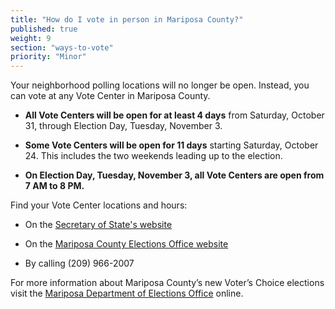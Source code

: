 ```yaml
---
title: "How do I vote in person in Mariposa County?"
published: true
weight: 9
section: "ways-to-vote"
priority: "Minor"
---
```


Your neighborhood polling locations will no longer be open. Instead, you can vote at any Vote Center in Mariposa County.   

- **All Vote Centers will be open for at least 4 days** from Saturday, October 31, through Election Day, Tuesday, November 3. 

- **Some Vote Centers will be open for 11 days** starting Saturday, October 24. This includes the two weekends leading up to the election.

- **On Election Day, Tuesday, November 3, all Vote Centers are open from 7 AM to 8 PM.**   

Find your Vote Center locations and hours:  

- On the [Secretary of State's website](https://caearlyvoting.sos.ca.gov/) 

- On the [Mariposa County Elections Office website](https://www.mariposacounty.org/DocumentCenter/View/82009/Voting-Centers)   

- By calling (209) 966-2007       

For more information about Mariposa County’s new Voter’s Choice elections visit the [Mariposa Department of Elections Office](https://www.mariposacounty.org/2317/Voters-Choice-Act-VCA) online.
